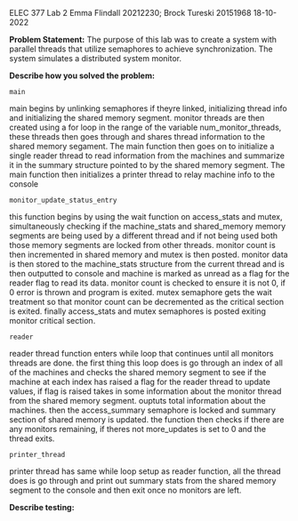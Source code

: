 ELEC 377 Lab 2
Emma Flindall 20212230; Brock Tureski 20151968
18-10-2022

__Problem Statement:__
The purpose of this lab was to create a system with parallel threads that utilize semaphores to achieve synchronization. The system simulates a distributed system monitor.

__Describe how you solved the problem:__

`main`

main begins by unlinking semaphores if theyre linked, initializing thread info and initializing the shared memory segment. monitor threads are then created using a for loop in the range of the variable num_monitor_threads, these threads then goes through and shares thread information to the shared memory segament. The main function then goes on to initialize a single reader thread to read information from the machines and summarize it in the summary structure pointed to by the shared memory segment. The main function then initializes a printer thread to relay machine info to the console

`monitor_update_status_entry`

this function begins by using the wait function on access_stats and mutex, simultaneously checking if the machine_stats and shared_memory memory segments are being used by a different thread and if not being used both those memory segments are locked from other threads. monitor count is then incremented in shared memory and  mutex is then posted. monitor data is then stored to the machine_stats structure from the current thread and is then outputted to console and machine is marked as unread as a flag for the reader flag to read its data. monitor count is checked to ensure it is not 0, if 0 error is thrown and program is exited. mutex semaphore gets the wait treatment so that monitor count can be decremented as the critical section is exited. finally access_stats and mutex semaphores is posted exiting monitor critical section.

`reader`

reader thread function enters while loop that continues until all monitors threads are done. the first thing this loop does is go through an index of all of the machines and checks the shared memory segment to see if the machine at each index has raised a flag for the reader thread to update values, if flag is raised takes in some information about the monitor thread from the shared memory segment. ouptuts total information about the machines. then the access_summary semaphore is locked and summary section of shared memory is updated. the function then checks if there are any monitors remaining, if theres not more_updates is set to 0 and the thread exits.

`printer_thread`

printer thread has same while loop setup as reader function, all the thread does is go through and print out summary stats from the shared memory segment to the console and then exit once no monitors are left.

__Describe testing:__


